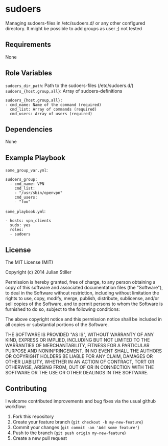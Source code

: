 sudoers
=======

Managing sudoers-files in /etc/sudoers.d/ or any other configured directory.
It might be possible to add groups as user ;) not tested

Requirements
------------

None

Role Variables
--------------

`sudoers_dir_path`: Path to the sudoers-files (/etc/sudoers.d/)
`sudoers_{host,group,all}`: Array of sudoers-definitions

    sudoers_{host,group,all}:
    - cmd_name: Name of the command (required)
      cmd_list: Array of commands (required)
      cmd_users: Array of users (required)

Dependencies
------------

None

Example Playbook
----------------

`some_group_var.yml`:

    sudoers_group:
      - cmd_name: VPN
        cmd_list:
        - "/usr/sbin/openvpn"
        cmd_users:
        - "foo"

`some_playbook.yml`:

    - hosts: vpn_clients
      sudo: yes
      roles:
      - sudoers

License
-------

The MIT License (MIT)

Copyright (c) 2014 Julian Stiller

Permission is hereby granted, free of charge, to any person obtaining a copy of this software and associated documentation files (the "Software"), to deal in the Software without restriction, including without limitation the rights to use, copy, modify, merge, publish, distribute, sublicense, and/or sell copies of the Software, and to permit persons to whom the Software is furnished to do so, subject to the following conditions:

The above copyright notice and this permission notice shall be included in all copies or substantial portions of the Software.

THE SOFTWARE IS PROVIDED "AS IS", WITHOUT WARRANTY OF ANY KIND, EXPRESS OR IMPLIED, INCLUDING BUT NOT LIMITED TO THE WARRANTIES OF MERCHANTABILITY, FITNESS FOR A PARTICULAR PURPOSE AND NONINFRINGEMENT. IN NO EVENT SHALL THE AUTHORS OR COPYRIGHT HOLDERS BE LIABLE FOR ANY CLAIM, DAMAGES OR OTHER LIABILITY, WHETHER IN AN ACTION OF CONTRACT, TORT OR OTHERWISE, ARISING FROM, OUT OF OR IN CONNECTION WITH THE SOFTWARE OR THE USE OR OTHER DEALINGS IN THE SOFTWARE.

Contributing
------------

I welcome contributed improvements and bug fixes via the usual github
workflow:

1. Fork this repository
2. Create your feature branch (`git checkout -b my-new-feature`)
3. Commit your changes (`git commit -am 'Add some feature'`)
4. Push to the branch (`git push origin my-new-feature`)
5. Create a new pull request
